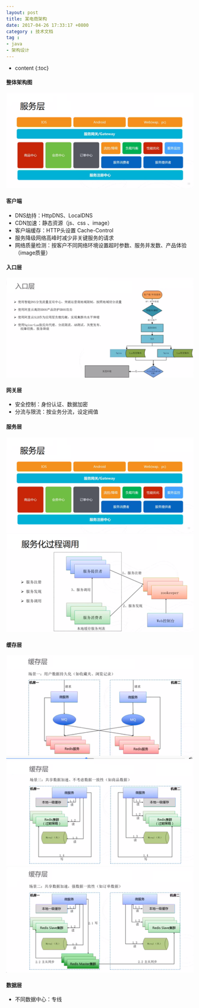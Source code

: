 ```yaml
---
layout: post
title: 某电商架构
date: 2017-04-26 17:33:17 +0800
category : 技术文档
tag :
- java
- 架构设计
---
```

* content
{:toc}


#### 整体架构图

![](/resources/images/architecture/1/3.1.服务层架构.png)

#### 客户端

- DNS劫持：HttpDNS、LocalDNS
- CDN加速：静态资源（js、css 、image）
- 客户端缓存：HTTP头设置  Cache-Control
- 服务降级网络高峰时减少非关键服务的请求
- 网络质量检测：按客户不同网络环境设置超时参数、服务并发数、产品体验（image质量）
  
#### 入口层

![](/resources/images/architecture/1/2.入口层架构.png)	

#### 网关层

- 安全控制：身份认证、数据加密
- 分流与限流：按业务分流，设定阀值

#### 服务层

![](/resources/images/architecture/1/3.1.服务层架构.png)
![](/resources/images/architecture/1/3.2.服务层过程调用.png)

#### 缓存层


![](/resources/images/architecture/1/4.1.缓存层架构-游览记录.png)
![](/resources/images/architecture/1/4.2.缓存层架构-列表数据.png)
![](/resources/images/architecture/1/4.3.缓存层架构-订单数据.png)

#### 数据层

- 不同数据中心：专线


